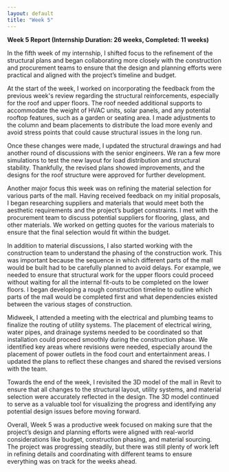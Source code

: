 ```yaml
---
layout: default
title: "Week 5"
---
```


**Week 5 Report (Internship Duration: 26 weeks, Completed: 11 weeks)**

In the fifth week of my internship, I shifted focus to the refinement of the structural plans and began collaborating more closely with the construction and procurement teams to ensure that the design and planning efforts were practical and aligned with the project’s timeline and budget.

At the start of the week, I worked on incorporating the feedback from the previous week's review regarding the structural reinforcements, especially for the roof and upper floors. The roof needed additional supports to accommodate the weight of HVAC units, solar panels, and any potential rooftop features, such as a garden or seating area. I made adjustments to the column and beam placements to distribute the load more evenly and avoid stress points that could cause structural issues in the long run.

Once these changes were made, I updated the structural drawings and had another round of discussions with the senior engineers. We ran a few more simulations to test the new layout for load distribution and structural stability. Thankfully, the revised plans showed improvements, and the designs for the roof structure were approved for further development.

Another major focus this week was on refining the material selection for various parts of the mall. Having received feedback on my initial proposals, I began researching suppliers and materials that would meet both the aesthetic requirements and the project’s budget constraints. I met with the procurement team to discuss potential suppliers for flooring, glass, and other materials. We worked on getting quotes for the various materials to ensure that the final selection would fit within the budget.

In addition to material discussions, I also started working with the construction team to understand the phasing of the construction work. This was important because the sequence in which different parts of the mall would be built had to be carefully planned to avoid delays. For example, we needed to ensure that structural work for the upper floors could proceed without waiting for all the internal fit-outs to be completed on the lower floors. I began developing a rough construction timeline to outline which parts of the mall would be completed first and what dependencies existed between the various stages of construction.

Midweek, I attended a meeting with the electrical and plumbing teams to finalize the routing of utility systems. The placement of electrical wiring, water pipes, and drainage systems needed to be coordinated so that installation could proceed smoothly during the construction phase. We identified key areas where revisions were needed, especially around the placement of power outlets in the food court and entertainment areas. I updated the plans to reflect these changes and shared the revised versions with the team.

Towards the end of the week, I revisited the 3D model of the mall in Revit to ensure that all changes to the structural layout, utility systems, and material selection were accurately reflected in the design. The 3D model continued to serve as a valuable tool for visualizing the progress and identifying any potential design issues before moving forward.

Overall, Week 5 was a productive week focused on making sure that the project’s design and planning efforts were aligned with real-world considerations like budget, construction phasing, and material sourcing. The project was progressing steadily, but there was still plenty of work left in refining details and coordinating with different teams to ensure everything was on track for the weeks ahead.